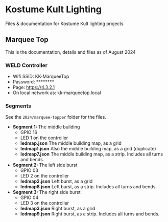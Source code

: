 # Kostume Kult Lighting
Files &amp; documentation for Kostume Kult lighting projects

## Marquee Top

This is the documentation, details and files as of August 2024

### WELD Controller

- Wifi SSID: KK-MarqueeTop
- Password: ********
- Page: https://4.3.2.1
- On local network as: kk-marqueetop.local

### Segments

See the `2024/marquee-topper` folder for the files.

- **Segment 1:** The middle building
  - GPIO 16
  - LED 1 on the controller
  - **ledmap.json** The middle building map, as a grid
  - **ledmap1.json** Also the middle building map, as a grid (duplicate)
  - **ledmap7.json** The middle building map, as a strip. Includes all turns and bends.
- **Segment 2:** The left side burst
  - GPIO 03
  - LED 2 on the controller
  - **ledmap2.json** Left burst, as a grid 
  - **ledmap8.json** Left burst, as a strip. Includes all turns and bends.
- **Segment 3:** The right side burst
  - GPIO 04
  - LED 3 on the controller
  - **ledmap3.json** Right burst, as a grid 
  - **ledmap9.json** Right burst, as a strip. Includes all turns and bends.




